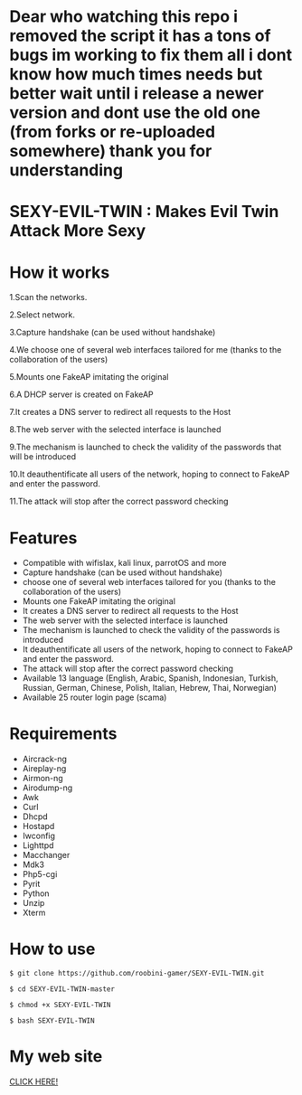 
# Dear who watching this repo i removed the script it has a tons of bugs im working to fix them all i dont know how much times needs but better wait until i release a newer version and dont use the old one (from forks or re-uploaded somewhere) thank you for understanding 




# SEXY-EVIL-TWIN : Makes Evil Twin Attack More Sexy

# How it works

1.Scan the networks.

2.Select network.

3.Capture handshake (can be used without handshake)

4.We choose one of several web interfaces tailored for me (thanks to the collaboration of the users)

5.Mounts one FakeAP imitating the original

6.A DHCP server is created on FakeAP

7.It creates a DNS server to redirect all requests to the Host

8.The web server with the selected interface is launched

9.The mechanism is launched to check the validity of the passwords that will be introduced

10.It deauthentificate all users of the network, hoping to connect to FakeAP and enter the password.

11.The attack will stop after the correct password checking

# Features

* Compatible with wifislax, kali linux, parrotOS and more
* Capture handshake (can be used without handshake)
* choose one of several web interfaces tailored for you (thanks to the collaboration of the users)
* Mounts one FakeAP imitating the original
* It creates a DNS server to redirect all requests to the Host
* The web server with the selected interface is launched
* The mechanism is launched to check the validity of the passwords is introduced
* It deauthentificate all users of the network, hoping to connect to FakeAP and enter the password.
* The attack will stop after the correct password checking
* Available 13 language (English, Arabic, Spanish, Indonesian, Turkish, Russian, German, Chinese, Polish, Italian, Hebrew, Thai, Norwegian)
* Available 25 router login page (scama)

# Requirements

* Aircrack-ng
* Aireplay-ng
* Airmon-ng
* Airodump-ng
* Awk
* Curl
* Dhcpd
* Hostapd
* Iwconfig
* Lighttpd
* Macchanger
* Mdk3
* Php5-cgi
* Pyrit
* Python
* Unzip
* Xterm

# How to use

```
$ git clone https://github.com/roobini-gamer/SEXY-EVIL-TWIN.git

$ cd SEXY-EVIL-TWIN-master

$ chmod +x SEXY-EVIL-TWIN

$ bash SEXY-EVIL-TWIN
```

# My web site

<a href="https://bit.ly/3llxWWO">CLICK HERE!</a>
